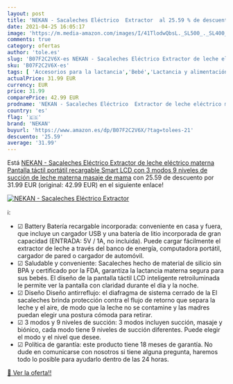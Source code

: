 ```yaml
---
layout: post
title: 'NEKAN - Sacaleches Eléctrico  Extractor  al 25.59 % de descuento'
date: 2021-04-25 16:05:17
image: 'https://m.media-amazon.com/images/I/41TlodwQbsL._SL500_._SL400_.jpg'
comments: true
category: ofertas
author: 'tole.es'
slug: 'B07F2C2V6X-es NEKAN - Sacaleches Eléctrico Extractor de leche eléctrico...'
sku: 'B07F2C2V6X-es'
tags: [ 'Accesorios para la lactancia','Bebé','Lactancia y alimentación','Sacaleches','nekan','sacaleches', ]
actualPrice: 31.99 EUR
currency: EUR
price: 31.99
comparePrice: 42.99 EUR
prodname: 'NEKAN - Sacaleches Eléctrico  Extractor de leche eléctrico materna Pantalla táctil portátil recargable Smart LCD con 3 modos 9 niveles de succión de leche materna  masaje de mama'
country: 'es'
flag: '🇪🇸'
brand: 'NEKAN'
buyurl: 'https://www.amazon.es/dp/B07F2C2V6X/?tag=tolees-21'
descuento: '25.59'
average: '31.99'
---
```


Está [NEKAN - Sacaleches Eléctrico  Extractor de leche eléctrico materna Pantalla táctil portátil recargable Smart LCD con 3 modos 9 niveles de succión de leche materna  masaje de mama](https://www.amazon.es/dp/B07F2C2V6X/?tag=tolees-21) con 25.59 de descuento por 31.99 EUR (original: 42.99 EUR) en el siguiente enlace!

[![NEKAN - Sacaleches Eléctrico  Extractor ](https://m.media-amazon.com/images/I/41TlodwQbsL._SL500_._SL400_.jpg)](https://www.amazon.es/dp/B07F2C2V6X/?tag=tolees-21)

ℹ️:

- ☑ Battery Batería recargable incorporada: conveniente en casa y fuera, que incluye un cargador USB y una batería de litio incorporada de gran capacidad (ENTRADA: 5V / 1A, no incluida). Puede cargar fácilmente el extractor de leche a través del banco de energía, computadora portátil, cargador de pared o cargador de automóvil.
- ☑ Saludable y conveniente: Sacaleches hecho de material de silicio sin BPA y certificado por la FDA, garantiza la lactancia materna segura para sus bebés. El diseño de la pantalla táctil LCD inteligente retroiluminada le permite ver la pantalla con claridad durante el día y la noche.
- ☑ Diseño Diseño antirreflujo: el diafragma de sistema cerrado de la El sacaleches brinda protección contra el flujo de retorno que separa la leche y el aire, de modo que la leche no se contamine y las madres puedan elegir una postura cómoda para retirar.
- ☑ 3 modos y 9 niveles de succión: 3 modos incluyen succión, masaje y biónico, cada modo tiene 9 niveles de succión diferentes. Puede elegir el modo y el nivel que desee.
- ☑ Política de garantía: este producto tiene 18 meses de garantía. No dude en comunicarse con nosotros si tiene alguna pregunta, haremos todo lo posible para ayudarlo dentro de las 24 horas.

[🛒 Ver la oferta!!](https://www.amazon.es/dp/B07F2C2V6X/?tag=tolees-21)

